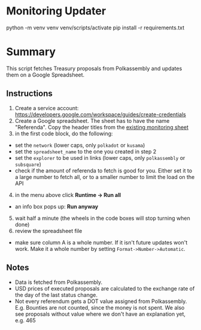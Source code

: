 # Monitoring Updater

  python -m venv venv
  venv/scripts/activate
  pip install -r requirements.txt

# Summary
This script fetches Treasury proposals from Polkassembly and updates them on a Google Spreadsheet.

## Instructions
1. Create a service account: https://developers.google.com/workspace/guides/create-credentials
2. Create a Google spreadsheet. The sheet has to have the name "Referenda". Copy the header titles from the [existing monitoring sheet](https://opengov.watch/monitoring)
3. in the first code block, do the following:
  - set the `network` (lower caps, only `polkadot` or `kusama`)
  - set the `spreadsheet_name` to the one you created in step 2
  - set the `explorer` to be used in links (lower caps, only `polkassembly` or `subsquare`)
  - check if the amount of referenda to fetch is good for you. Either set it to a large number to fetch all, or to a smaller number to limit the load on the API
4. in the menu above click **Runtime -> Run all**
  - an info box pops up: **Run anyway**
5. wait half a minute (the wheels in the code boxes will stop turning when done)
6. review the spreadsheet file
  - make sure column A is a whole number. If it isn't future updates won't work. Make it a whole number by setting `Format->Number->Automatic`.

## Notes
- Data is fetched from Polkassembly.
- USD prices of executed proposals are calculated to the exchange rate of the day of the last status change.
- Not every referendum gets a DOT value assigned from Polkassembly. E.g. Bounties are not counted, since the money is not spent. We also see proposals without value where we don't have an explanation yet, e.g. 465